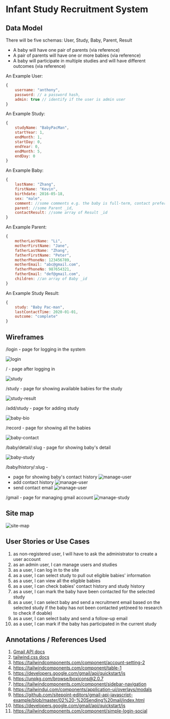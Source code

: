 # Infant Study Recruitment System

## Data Model

There will be five schemas: User, Study, Baby, Parent, Result

* A baby will have one pair of parents (via reference)
* A pair of parents will have one or more babies (via reference)
* A baby will participate in multiple studies and will have different outcomes (via reference)


An Example User:

```javascript
{
    username: "anthony",
    password: // a password hash,
    admin: true // identify if the user is admin user
}
```

An Example Study:

```javascript
{
    studyName: "BabyPacMan", 
    startYear: 1,
    endMonth: 1,
    startDay: 0,
    endYear: 0,
    endMonth: 5,
    endDay: 0
}
```

An Example Baby:

```javascript
{
    lastName: "Zhang",
    firstName: "Kevin",
    birthdate: 2016-05-18,
    sex: "male",
    comment: //some comments e.g. the baby is full-term, contact preference,
    parent: //some Parent _id,
    contactResult: //some array of Result _id
}
```

An Example Parent:

```javascript
{
    motherLastName: "Li",
    motherFirstName: "Jane",
    fatherLastName: "Zhang",
    fatherFirstName: "Peter",
    motherPhoneNo: 123456789,
    motherEmail: "abc@gmail.com",
    fatherPhoneNo: 987654321,
    fatherEmail: "def@gmail.com",
    children: //an array of Baby _id
}
```

An Example Study Result:
```javascript
{
    study: "Baby Pac-man",
    lastContactTime: 2020-01-01,
    outcome: "complete"      
}
```

## Wireframes


/login - page for logging in the system

![login](documentation/login.png)

/ - page after logging in

![study](documentation/homepage.png)

/study - page for showing available babies for the study

![study-result](documentation/study.png)

/add/study - page for adding study

![baby-bio](documentation/addstudy.png)

/record - page for showing all the babies

![baby-contact](documentation/babies.png)

/baby/detail/:slug - page for showing baby's detail

![baby-study](documentation/babydetail.png)

/baby/history/:slug - 
* page for showing baby's contact history
  ![manage-user](documentation/history.png)
* add contact history
  ![manage-user](documentation/addhistory.png)
* send contact email
  ![manage-user](documentation/sendemail.png)
  
/gmail - page for managing gmail account
![manage-study](documentation/gmail.png)

## Site map

![site-map](documentation/sitemap.png)


## User Stories or Use Cases

1. as non-registered user, I will have to ask the administrator to create a user account
2. as an admin user, I can manage users and studies
3. as a user, I can log in to the site
4. as a user, I can select study to pull out eligible babies' information
5. as a user, I can view all the eligible babies
6. as a user, I can check babies' contact history and study history
7. as a user, I can mark the baby have been contacted for the selected study
8. as a user, I can select baby and send a recruitment email based on the selected study if the baby has not been contacted yet(need to research to check if doable)
9. as a user, I can select baby and send a follow-up email
10. as a user, I can mark if the baby has participated in the current study

## Annotations / References Used

1. [Gmail API docs](https://developers.google.com/gmail/api/quickstart/nodejs)
2. [tailwind.css docs](https://tailwindcss.com/)
3. https://tailwindcomponents.com/component/account-setting-2
4. https://tailwindcomponents.com/component/table-1
5. https://developers.google.com/gmail/api/quickstart/js
6. https://unpkg.com/browse/boxicons@2.0.7
7. https://tailwindcomponents.com/component/sidebar-navigation
8. https://tailwindui.com/components/application-ui/overlays/modals
9. https://github.com/sitepoint-editors/gmail-api-javascript-example/blob/master/02%20-%20Sending%20mail/index.html
10. https://developers.google.com/gmail/api/quickstart/js
11. https://tailwindcomponents.com/component/simple-login-social
